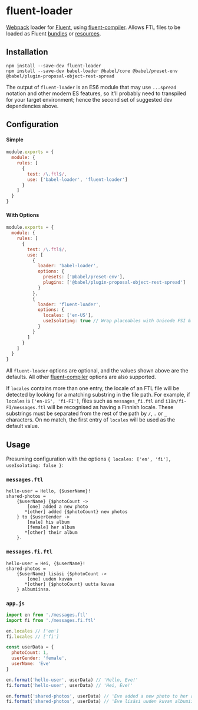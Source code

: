 # fluent-loader

[Webpack] loader for [Fluent], using [fluent-compiler]. Allows FTL files to be loaded as Fluent [bundles] or [resources].

[webpack]: https://webpack.js.org/
[fluent]: https://projectfluent.org/
[fluent-compiler]: https://www.npmjs.com/package/fluent-compiler
[bundles]: http://projectfluent.org/fluent.js/fluent/class/src/bundle.js~FluentBundle.html
[resources]: http://projectfluent.org/fluent.js/fluent/class/src/resource.js~FluentResource.html

## Installation

```
npm install --save-dev fluent-loader
npm install --save-dev babel-loader @babel/core @babel/preset-env @babel/plugin-proposal-object-rest-spread
```

The output of `fluent-loader` is an ES6 module that may use `...spread` notation and other modern ES features, so it'll probably need to transpiled for your target environment; hence the second set of suggested dev dependencies above.

## Configuration

#### Simple

```js
module.exports = {
  module: {
    rules: [
      {
        test: /\.ftl$/,
        use: ['babel-loader', 'fluent-loader']
      }
    ]
  }
}
```

#### With Options

```js
module.exports = {
  module: {
    rules: [
      {
        test: /\.ftl$/,
        use: [
          {
            loader: 'babel-loader',
            options: {
              presets: ['@babel/preset-env'],
              plugins: ['@babel/plugin-proposal-object-rest-spread']
            }
          },
          {
            loader: 'fluent-loader',
            options: {
              locales: ['en-US'],
              useIsolating: true // Wrap placeables with Unicode FSI & PDI isolation marks
            }
          }
        ]
      }
    ]
  }
}
```

All `fluent-loader` options are optional, and the values shown above are the defaults. All other [fluent-compiler] options are also supported.

If `locales` contains more than one entry, the locale of an FTL file will be detected by looking for a matching substring in the file path. For example, if `locales` is `['en-US', 'fi-FI']`, files such as `messages_fi.ftl` and `i18n/fi-FI/messages.ftl` will be recognised as having a Finnish locale. These substrings must be separated from the rest of the path by `/`, `.` or `_` characters. On no match, the first entry of `locales` will be used as the default value.

## Usage

Presuming configuration with the options `{ locales: ['en', 'fi'], useIsolating: false }`:

### `messages.ftl`

```
hello-user = Hello, {$userName}!
shared-photos =
    {$userName} {$photoCount ->
        [one] added a new photo
       *[other] added {$photoCount} new photos
    } to {$userGender ->
        [male] his album
        [female] her album
       *[other] their album
    }.
```

### `messages.fi.ftl`

```
hello-user = Hei, {$userName}!
shared-photos =
    {$userName} lisäsi {$photoCount ->
        [one] uuden kuvan
       *[other] {$photoCount} uutta kuvaa
    } albumiinsa.
```

### `app.js`

```js
import en from './messages.ftl'
import fi from './messages.fi.ftl'

en.locales // ['en']
fi.locales // ['fi']

const userData = {
  photoCount: 1,
  userGender: 'female',
  userName: 'Eve'
}

en.format('hello-user', userData) // 'Hello, Eve!'
fi.format('hello-user', userData) // 'Hei, Eve!'

en.format('shared-photos', userData) // 'Eve added a new photo to her album.'
fi.format('shared-photos', userData) // 'Eve lisäsi uuden kuvan albumiinsa.'
```
